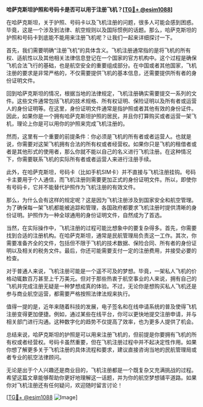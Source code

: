 **哈萨克斯坦护照和号码卡是否可以用于注册飞机？[[TG💪+ @esim1088](https://t.me/s/esim1088)]**

在哈萨克斯坦，关于护照、号码卡以及飞机注册的问题，很多人可能会感到困惑。毕竟，这是一个涉及到法律、航空规则以及国际惯例的话题。那么，哈萨克斯坦的护照和号码卡到底能不能用来注册飞机呢？让我们一起来详细探讨一下。

首先，我们需要明确“注册飞机”的具体含义。飞机注册通常指的是将飞机的所有权、适航性以及其他相关法律信息登记在一个国家的官方机构中。这个过程是确保飞机合法飞行的基础，也是航空安全的重要组成部分。在中国或者其他国家，飞机注册的要求是非常严格的，不仅需要提供飞机的基本信息，还需要提供所有者的身份证明文件。

回到哈萨克斯坦的情况，根据当地的法律规定，飞机注册确实需要提交一系列的文件。这些文件通常包括飞机的技术规格、所有权证明、保险证明以及所有者或运营人的身份证明等。在这里，身份证明文件通常是指护照或者其他有效的身份证件。因此，如果你是一个拥有哈萨克斯坦护照的居民，并且你打算购买或者运营一架飞机，理论上你是可以用你的护照来完成飞机注册的。

然而，这里有一个重要的前提条件：你必须是飞机的所有者或者运营人。也就是说，你需要对这架飞机拥有合法的所有权或者经营权。如果你只是飞机的租借者或者是其他形式的使用者，那么你就不能以自己的名义进行飞机注册。在这种情况下，你需要联系飞机的实际所有者或者运营人来进行注册手续。

此外，在哈萨克斯坦，号码卡（比如手机SIM卡）并不直接与飞机注册挂钩。号码卡主要用于个人通信，而飞机注册则需要更加正式的身份证明文件。所以，即使你有号码卡，它并不能替代护照作为飞机注册的有效文件。

那么，为什么会有这样的规定呢？这是因为飞机注册涉及到国家安全和航空管理。为了确保每一架飞机都能被追踪和管理，各国政府都要求飞机注册时提供清晰的身份证明。护照作为一种全球通用的身份证明文件，自然成为了首选。

当然，在实际操作中，飞机注册的过程可能比想象中的要复杂得多。首先，你需要找到合适的注册机构。在哈萨克斯坦，通常是民航管理局负责这一工作。其次，你需要准备齐全的文件，包括但不限于飞机的技术数据、保险合同、所有者的身份证明以及相关的税务文件。最后，你还可能需要支付一定的注册费用，并接受必要的检查。

对于普通人来说，飞机注册可能是一个遥不可及的梦想。毕竟，一架私人飞机的价格动辄数百万甚至上千万美元。但对于那些热衷于航空事业的人来说，拥有自己的飞机并完成注册无疑是一种梦想成真的体验。不过，无论你是想购买私人飞机还是参与商业航空运营，都需要严格按照法律法规来执行。

值得一提的是，近年来随着科技的发展，电子签名和在线申请系统的普及使得飞机注册变得更加便捷。例如，通过某些在线平台，你可以更快地提交注册申请，并与相关部门进行沟通。这种数字化的趋势不仅提高了效率，也为更多人提供了机会。

总结来说，哈萨克斯坦的护照是可以用来注册飞机的，但前提是你要拥有飞机的所有权或者经营权。号码卡虽然重要，但在飞机注册过程中并不起决定性作用。如果你想了解更多关于飞机注册的具体流程和要求，建议直接咨询当地的民航管理局或者专业的航空法律顾问。

无论是出于个人兴趣还是商业目的，飞机注册都是一个既复杂又充满挑战的过程。希望这篇文章能够帮助你更好地理解这一话题，并为你的航空梦想铺平道路。如果你对飞机注册还有任何疑问，欢迎随时留言讨论！

[[TG💪+ @esim1088](https://t.me/s/esim1088) ![Image](https://i.postimg.cc/4NQfJmqS/Snipaste-2025-05-13-00-14-12.png)]